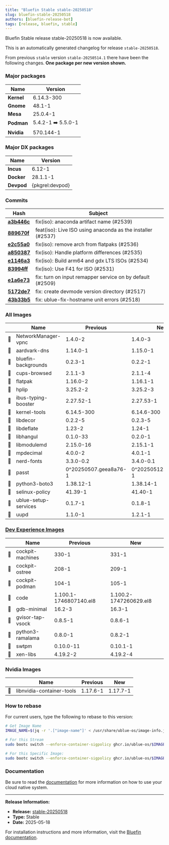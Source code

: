 ```yaml
---
title: "Bluefin Stable stable-20250518"
slug: bluefin-stable-20250518
authors: [bluefin-release-bot]
tags: [release, bluefin, stable]
---
```


Bluefin Stable release stable-20250518 is now available.

<!--truncate-->

This is an automatically generated changelog for release `stable-20250518`.

From previous `stable` version `stable-20250514.1` there have been the following changes. **One package per new version shown.**

### Major packages
| Name | Version |
| --- | --- |
| **Kernel** | 6.14.3-300 |
| **Gnome** | 48.1-1 |
| **Mesa** | 25.0.4-1 |
| **Podman** | 5.4.2-1 ➡️ 5.5.0-1 |
| **Nvidia** | 570.144-1 |

### Major DX packages
| Name | Version |
| --- | --- |
| **Incus** | 6.12-1 |
| **Docker** | 28.1.1-1 |
| **Devpod** | {pkgrel:devpod} |

### Commits
| Hash | Subject |
| --- | --- |
| **[a3b446c](https://github.com/ublue-os/bluefin/commit/a3b446c20de5f80faa23130ac41b45129c143314)** | fix(iso): anaconda artifact name (#2539) |
| **[889670f](https://github.com/ublue-os/bluefin/commit/889670f6007d86d0ce9db4883b1e19b9c0550628)** | feat(iso): Live ISO using anaconda as the installer (#2537) |
| **[e2c55a0](https://github.com/ublue-os/bluefin/commit/e2c55a0aee96a0ae5dbc8513cfe31a89a53f4ab7)** | fix(iso): remove arch from flatpaks (#2536) |
| **[a850387](https://github.com/ublue-os/bluefin/commit/a8503872bb72be82ee5361b5fd38a4b295d93ee1)** | fix(iso): Handle platform differences (#2535) |
| **[e1146a3](https://github.com/ublue-os/bluefin/commit/e1146a386588a3fca0dfa5fe7d5da8abb8a9e2d2)** | fix(iso): Build arm64 and gdx LTS ISOs (#2534) |
| **[83994ff](https://github.com/ublue-os/bluefin/commit/83994ff789008c0ba932f98127f578f5b55da05e)** | fix(iso): Use F41 for ISO (#2531) |
| **[e1a6e73](https://github.com/ublue-os/bluefin/commit/e1a6e737404c4ca4a3ee370519822704d3a3bfab)** | fix: turn on input remapper service on by default (#2509) |
| **[5172de7](https://github.com/ublue-os/bluefin/commit/5172de74c68477e97ad6a328bec7d82e92855f9c)** | fix: create devmode version directory (#2517) |
| **[43b33b5](https://github.com/ublue-os/bluefin/commit/43b33b5211260303ee70c61749078a2e783b0694)** | fix: ublue-fix-hostname unit errors (#2518) |

### All Images
| | Name | Previous | New |
| --- | --- | --- | --- |
| 🔄 | NetworkManager-vpnc | 1.4.0-2 | 1.4.0-3 |
| 🔄 | aardvark-dns | 1.14.0-1 | 1.15.0-1 |
| 🔄 | bluefin-backgrounds | 0.2.3-1 | 0.2.2-1 |
| 🔄 | cups-browsed | 2.1.1-3 | 2.1.1-4 |
| 🔄 | flatpak | 1.16.0-2 | 1.16.1-1 |
| 🔄 | hplip | 3.25.2-2 | 3.25.2-3 |
| 🔄 | ibus-typing-booster | 2.27.52-1 | 2.27.53-1 |
| 🔄 | kernel-tools | 6.14.5-300 | 6.14.6-300 |
| 🔄 | libdecor | 0.2.2-5 | 0.2.3-5 |
| 🔄 | libdeflate | 1.23-2 | 1.24-1 |
| 🔄 | libhangul | 0.1.0-33 | 0.2.0-1 |
| 🔄 | libmodulemd | 2.15.0-16 | 2.15.1-1 |
| 🔄 | mpdecimal | 4.0.0-2 | 4.0.1-1 |
| 🔄 | nerd-fonts | 3.3.0-0.2 | 3.4.0-0.1 |
| 🔄 | passt | 0^20250507.geea8a76-1 | 0^20250512.g8ec1341-1 |
| 🔄 | python3-boto3 | 1.38.12-1 | 1.38.14-1 |
| 🔄 | selinux-policy | 41.39-1 | 41.40-1 |
| 🔄 | ublue-setup-services | 0.1.7-1 | 0.1.8-1 |
| 🔄 | uupd | 1.1.0-1 | 1.2.1-1 |

### [Dev Experience Images](https://docs.projectbluefin.io/bluefin-dx)
| | Name | Previous | New |
| --- | --- | --- | --- |
| 🔄 | cockpit-machines | 330-1 | 331-1 |
| 🔄 | cockpit-ostree | 208-1 | 209-1 |
| 🔄 | cockpit-podman | 104-1 | 105-1 |
| 🔄 | code | 1.100.1-1746807140.el8 | 1.100.2-1747260629.el8 |
| 🔄 | gdb-minimal | 16.2-3 | 16.3-1 |
| 🔄 | gvisor-tap-vsock | 0.8.5-1 | 0.8.6-1 |
| 🔄 | python3-ramalama | 0.8.0-1 | 0.8.2-1 |
| 🔄 | swtpm | 0.10.0-11 | 0.10.1-1 |
| 🔄 | xen-libs | 4.19.2-2 | 4.19.2-4 |

### Nvidia Images
| | Name | Previous | New |
| --- | --- | --- | --- |
| 🔄 | libnvidia-container-tools | 1.17.6-1 | 1.17.7-1 |



### How to rebase
For current users, type the following to rebase to this version:
```bash
# Get Image Name
IMAGE_NAME=$(jq -r '.["image-name"]' < /usr/share/ublue-os/image-info.json)

# For this Stream
sudo bootc switch --enforce-container-sigpolicy ghcr.io/ublue-os/$IMAGE_NAME:stable

# For this Specific Image:
sudo bootc switch --enforce-container-sigpolicy ghcr.io/ublue-os/$IMAGE_NAME:stable-20250518
```

### Documentation
Be sure to read the [documentation](https://docs.projectbluefin.io/) for more information
on how to use your cloud native system.

---

**Release Information:**
- **Release:** [stable-20250518](https://github.com/ublue-os/bluefin/releases/tag/stable-20250518)
- **Type:** Stable
- **Date:** 2025-05-18

For installation instructions and more information, visit the [Bluefin documentation](https://docs.projectbluefin.io/).
